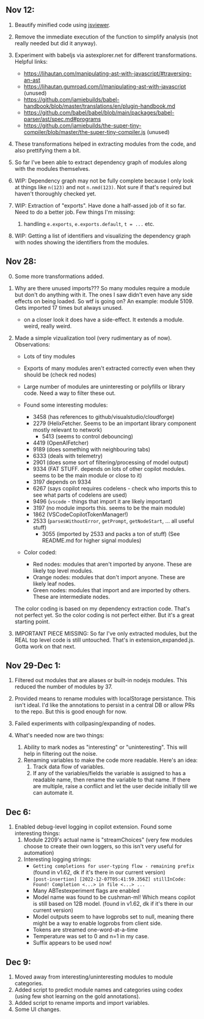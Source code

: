 ## Nov 12:

1. Beautify minified code using [jsviewer](https://codebeautify.org/jsviewer).

2. Remove the immediate execution of the function to simplify analysis (not really needed but did it anyway).

3. Experiment with babeljs via astexplorer.net for different transformations.
   Helpful links:
    - https://lihautan.com/manipulating-ast-with-javascript/#traversing-an-ast
    - https://lihautan.gumroad.com/l/manipulating-ast-with-javascript (unused)
    - https://github.com/jamiebuilds/babel-handbook/blob/master/translations/en/plugin-handbook.md
    - https://github.com/babel/babel/blob/main/packages/babel-parser/ast/spec.md#programs
    - https://github.com/jamiebuilds/the-super-tiny-compiler/blob/master/the-super-tiny-compiler.js (unused)

4. These transformations helped in extracting modules from the code, and also prettifying them a bit.

5. So far I've been able to extract dependency graph of modules along with the modules themselves.

6. WIP: Dependency graph may not be fully complete because I only look at things like `n(123)` and not `n.nmd(123)`. Not sure if that's required but haven't thoroughly checked yet.

7. WIP: Extraction of "exports". Have done a half-assed job of it so far. Need to do a better job. Few things I'm missing:
   1. handling `e.exports`, `e.exports.default`, `t = ...` etc.

8. WIP: Getting a list of identifiers and visualizing the dependency graph with nodes showing the identifiers from the modules.

## Nov 28:

0. Some more transformations added.

1. Why are there unused imports??? So many modules require a module but don't do anything with it. The ones I saw didn't even have any side effects on being loaded. So wtf is going on? An example: module 5109. Gets imported 17 times but always unused.
   - on a closer look it does have a side-effect. It extends a module. weird, really weird.

2. Made a simple vizualization tool (very rudimentary as of now). Observations:
   - Lots of tiny modules
   - Exports of many modules aren't extracted correctly even when they should be (check red nodes)
   - Large number of modules are uninteresting or polyfills or library code. Need a way to filter these out.
   - Found some interesting modules:
     - 3458 (has references to github/visualstudio/cloudforge)
     - 2279 (HelixFetcher. Seems to be an important library component mostly relevant to network)
       - 5413 (seems to control debouncing)
     - 4419 (OpenAIFetcher)
     - 9189 (does something with neighbouring tabs)
     - 6333 (deals with telemetry)
     - 2901 (does some sort of filtering/processing of model output)
     - 9334 (FAT STUFF. depends on lots of other copilot modules. seems to be the main module or close to it)
     - 3197 depends on 9334
     - 6267 (says copilot requires codelens - check who imports this to see what parts of codelens are used)
     - 9496 (`vscode` - things that import it are likely important)
     - 3197 (no module imports this. seems to be the main module)
     - 1862 (VSCodeCopilotTokenManager!)
     - 2533 (`parsesWithoutError`, `getPrompt`, `getNodeStart`, ... all useful stuff)
       - 3055 (imported by 2533 and packs a ton of stuff)
      (See README.md for higher signal modules)

   - Color coded:
     - Red nodes: modules that aren't imported by anyone. These are likely top level modules.
     - Orange nodes: modules that don't import anyone. These are likely leaf nodes.
     - Green nodes: modules that import and are imported by others. These are intermediate nodes.

   The color coding is based on my dependency extraction code. That's not perfect yet. So the color coding is not perfect either. But it's a great starting point.

3. IMPORTANT PIECE MISSING: So far I've only extracted modules, but the REAL top level code is still untouched. That's in extension_expanded.js. Gotta work on that next.

## Nov 29-Dec 1:

1. Filtered out modules that are aliases or built-in nodejs modules. This reduced the number of modules by 37.

2. Provided means to rename modules with localStorage persistance. This isn't ideal. I'd like the annotations to persist in a central DB or allow PRs to the repo. But this is good enough for now.

3. Failed experiments with collpasing/expanding of nodes.

4. What's needed now are two things:
   1. Ability to mark nodes as "interesting" or "uninteresting". This will help in filtering out the noise.
   2. Renaming variables to make the code more readable. Here's an idea:
      1. Track data flow of variables.
      2. If any of the variables/fields the variable is assigned to has a readable name, then rename the variable to that name. If there are multiple, raise a conflict and let the user decide initially till we can automate it.

## Dec 6:

1. Enabled debug-level logging in copilot extension. Found some interesting things:
   1. Module 2209's actual name is "streamChoices" (very few modules choose to create their own loggers, so this isn't very useful for automation)
   2. Interesting logging strings:
      - `Getting completions for user-typing flow - remaining prefix` (found in v1.62, dk if it's there in our current version)
      - `[post-insertion] [2022-12-07T05:41:59.356Z] stillInCode: Found! Completion <...> in file <...> ...`
      - Many ABTestexperiment flags are enabled
      - Model name was found to be cushman-ml! Which means copilot is still based on 12B model. (found in v1.62, dk if it's there in our current version)
      - Model outputs seem to have logprobs set to null, meaning there might be a way to enable logprobs from client side.
      - Tokens are streamed one-word-at-a-time
      - Temperature was set to 0 and n=1 in my case.
      - Suffix appears to be used now!

## Dec 9:

1. Moved away from interesting/uninteresting modules to module categories.
2. Added script to predict module names and categories using codex (using few shot learning on the gold annotations).
3. Added script to rename imports and import variables.
4. Some UI changes.
